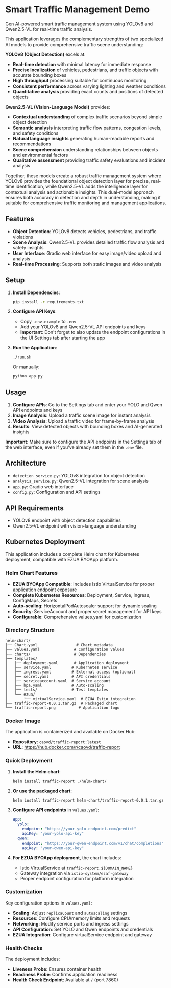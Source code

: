 # Smart Traffic Management Demo

Gen AI-powered smart traffic management system using YOLOv8 and Qwen2.5-VL for real-time traffic analysis.

This application leverages the complementary strengths of two specialized AI models to provide comprehensive traffic scene understanding:

**YOLOv8 (Object Detection)** excels at:
- **Real-time detection** with minimal latency for immediate response
- **Precise localization** of vehicles, pedestrians, and traffic objects with accurate bounding boxes
- **High throughput** processing suitable for continuous monitoring
- **Consistent performance** across varying lighting and weather conditions
- **Quantitative analysis** providing exact counts and positions of detected objects

**Qwen2.5-VL (Vision-Language Model)** provides:
- **Contextual understanding** of complex traffic scenarios beyond simple object detection
- **Semantic analysis** interpreting traffic flow patterns, congestion levels, and safety conditions
- **Natural language insights** generating human-readable reports and recommendations
- **Scene comprehension** understanding relationships between objects and environmental factors
- **Qualitative assessment** providing traffic safety evaluations and incident analysis

Together, these models create a robust traffic management system where YOLOv8 provides the foundational object detection layer for precise, real-time identification, while Qwen2.5-VL adds the intelligence layer for contextual analysis and actionable insights. This dual-model approach ensures both accuracy in detection and depth in understanding, making it suitable for comprehensive traffic monitoring and management applications.

## Features

- **Object Detection**: YOLOv8 detects vehicles, pedestrians, and traffic violations
- **Scene Analysis**: Qwen2.5-VL provides detailed traffic flow analysis and safety insights
- **User Interface**: Gradio web interface for easy image/video upload and analysis
- **Real-time Processing**: Supports both static images and video analysis

## Setup

1. **Install Dependencies**:
   ```bash
   pip install -r requirements.txt
   ```

2. **Configure API Keys**:
   - Copy `.env.example` to `.env`
   - Add your YOLOv8 and Qwen2.5-VL API endpoints and keys
   - **Important**: Don't forget to also update the endpoint configurations in the UI Settings tab after starting the app

3. **Run the Application**:
   ```bash
   ./run.sh
   ```
   Or manually:
   ```bash
   python app.py
   ```

## Usage

1. **Configure APIs**: Go to the Settings tab and enter your YOLO and Qwen API endpoints and keys
2. **Image Analysis**: Upload a traffic scene image for instant analysis
3. **Video Analysis**: Upload a traffic video for frame-by-frame analysis
4. **Results**: View detected objects with bounding boxes and AI-generated insights

**Important**: Make sure to configure the API endpoints in the Settings tab of the web interface, even if you've already set them in the `.env` file.

## Architecture

- `detection_service.py`: YOLOv8 integration for object detection
- `analysis_service.py`: Qwen2.5-VL integration for scene analysis
- `app.py`: Gradio web interface
- `config.py`: Configuration and API settings

## API Requirements

- YOLOv8 endpoint with object detection capabilities
- Qwen2.5-VL endpoint with vision-language understanding

## Kubernetes Deployment

This application includes a complete Helm chart for Kubernetes deployment, compatible with EZUA BYOApp platform.

### Helm Chart Features

- **EZUA BYOApp Compatible**: Includes Istio VirtualService for proper application endpoint exposure
- **Complete Kubernetes Resources**: Deployment, Service, Ingress, ConfigMaps, Secrets
- **Auto-scaling**: HorizontalPodAutoscaler support for dynamic scaling
- **Security**: ServiceAccount and proper secret management for API keys
- **Configurable**: Comprehensive values.yaml for customization

### Directory Structure

```
helm-chart/
├── Chart.yaml                 # Chart metadata
├── values.yaml               # Configuration values
├── charts/                   # Dependencies
├── templates/
│   ├── deployment.yaml       # Application deployment
│   ├── service.yaml         # Kubernetes service
│   ├── ingress.yaml         # External access (optional)
│   ├── secret.yaml          # API credentials
│   ├── serviceaccount.yaml  # Service account
│   ├── hpa.yaml             # Auto-scaling
│   ├── tests/               # Test templates
│   └── ezua/
│       └── virtualService.yaml  # EZUA Istio integration
├── traffic-report-0.0.1.tar.gz  # Packaged chart
└── traffic-report.png          # Application logo
```

### Docker Image

The application is containerized and available on Docker Hub:
- **Repository**: `caovd/traffic-report:latest`
- **URL**: https://hub.docker.com/r/caovd/traffic-report

### Quick Deployment

1. **Install the Helm chart**:
   ```bash
   helm install traffic-report ./helm-chart/
   ```

2. **Or use the packaged chart**:
   ```bash
   helm install traffic-report helm-chart/traffic-report-0.0.1.tar.gz
   ```

3. **Configure API endpoints** in `values.yaml`:
   ```yaml
   app:
     yolo:
       endpoint: "https://your-yolo-endpoint.com/predict"
       apiKey: "your-yolo-api-key"
     qwen:
       endpoint: "https://your-qwen-endpoint.com/v1/chat/completions"
       apiKey: "your-qwen-api-key"
   ```

4. **For EZUA BYOApp deployment**, the chart includes:
   - Istio VirtualService at `traffic-report.${DOMAIN_NAME}`
   - Gateway integration via `istio-system/ezaf-gateway`
   - Proper endpoint configuration for platform integration

### Customization

Key configuration options in `values.yaml`:

- **Scaling**: Adjust `replicaCount` and `autoscaling` settings
- **Resources**: Configure CPU/memory limits and requests
- **Networking**: Modify service ports and ingress settings
- **API Configuration**: Set YOLO and Qwen endpoints and credentials
- **EZUA Integration**: Configure virtualService endpoint and gateway

### Health Checks

The deployment includes:
- **Liveness Probe**: Ensures container health
- **Readiness Probe**: Confirms application readiness
- **Health Check Endpoint**: Available at `/` (port 7860)

